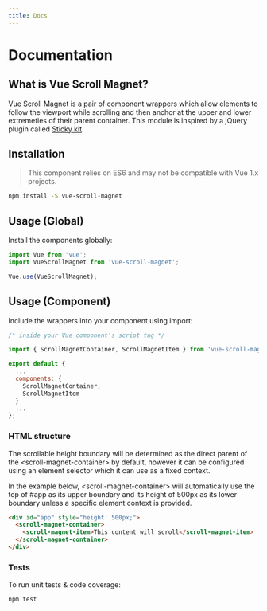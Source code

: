 ```yaml
---
title: Docs
---
```


# Documentation

## What is Vue Scroll Magnet?

Vue Scroll Magnet is a pair of component wrappers which allow elements to follow the viewport while scrolling and then anchor at the upper and lower extremeties of their parent container. This module is inspired by a jQuery plugin called <a href="//github.com/leafo/sticky-kit">Sticky kit</a>.

## Installation

> This component relies on ES6 and may not be compatible with Vue 1.x projects.

``` bash
npm install -S vue-scroll-magnet
```

## Usage (Global)
Install the components globally:
``` js
import Vue from 'vue';
import VueScrollMagnet from 'vue-scroll-magnet';

Vue.use(VueScrollMagnet);
```

## Usage (Component)
Include the wrappers into your component using import:
``` js
/* inside your Vue component's script tag */

import { ScrollMagnetContainer, ScrollMagnetItem } from 'vue-scroll-magnet';

export default {
  ...
  components: {
    ScrollMagnetContainer,
    ScrollMagnetItem
  }
  ...
};
```

### HTML structure
The scrollable height boundary will be determined as the direct parent of the &lt;scroll-magnet-container&gt; by default, however it can be configured using an element selector which it can use as a fixed context.

In the example below, &lt;scroll-magnet-container&gt; will automatically use the top of #app as its upper boundary and its height of 500px as its lower boundary unless a specific element context is provided.

``` html
<div id="app" style="height: 500px;">
  <scroll-magnet-container>
    <scroll-magnet-item>This content will scroll</scroll-magnet-item>
  </scroll-magnet-container>
</div>
```

### Tests
To run unit tests & code coverage:
``` bash
npm test
```